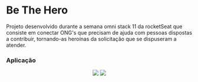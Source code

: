# Be The Hero

Projeto desenvolvido durante a semana omni stack 11 da rocketSeat que consiste em conectar ONG's que precisam de ajuda com pessoas dispostas a contribuir, tornando-as heroínas da solicitação que se dispuseram a atender.

### Aplicação

<p align = "center">
  <img src='https://github.com/jumatosk/reactnative/blob/master/beTheHero/demonstration/home.jpeg' />
  <img src='https://github.com/jumatosk/reactnative/blob/master/beTheHero/demonstration/detail.jpeg' />
</p>
